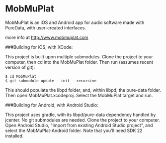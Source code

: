 MobMuPlat
=========

MobMuPlat is an iOS and Android app for audio software made with PureData, with user-created interfaces.

more info at http://www.mobmuplat.com

###Building for iOS, with XCode:

This project is built upon multiple submodules. Clone the project to your computer, then cd into the MobMuPlat folder. Then run (assumes recent version of git):

```
$ cd MobMuPlat
$ git submodule update --init --recursive
```
This should populate the libpd folder, and, within libpd, the pure-data folder.
Then open MobMuPlat.xcodeproj. Select the MobMuPlat target and run.

###Building for Android, with Android Studio:

This project uses gradle, with its libpd/pure-data dependency handled by jcenter. No git submodules are needed. Clone the project to your computer. Open Android Studio, "Import from existing Android Studio project", and select the MobMuPlat-Android folder. Note that you'll need SDK 22 installed.

